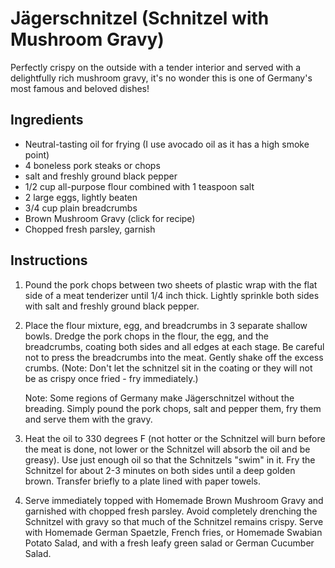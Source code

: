# Jägerschnitzel (Schnitzel with Mushroom Gravy)

Perfectly crispy on the outside with a tender interior and served with a delightfully rich mushroom gravy, it's no wonder this is one of Germany's most famous and beloved dishes!

## Ingredients

- Neutral-tasting oil for frying (I use avocado oil as it has a high smoke point)
- 4 boneless pork steaks or chops
- salt and freshly ground black pepper
- 1/2 cup all-purpose flour combined with 1 teaspoon salt
- 2 large eggs, lightly beaten
- 3/4 cup plain breadcrumbs
- Brown Mushroom Gravy (click for recipe)
- Chopped fresh parsley, garnish

## Instructions

1. Pound the pork chops between two sheets of plastic wrap with the flat side of a meat tenderizer until 1/4 inch thick. Lightly sprinkle both sides with salt and freshly ground black pepper.
2. Place the flour mixture, egg, and breadcrumbs in 3 separate shallow bowls. Dredge the pork chops in the flour, the egg, and the breadcrumbs, coating both sides and all edges at each stage. Be careful not to press the breadcrumbs into the meat. Gently shake off the excess crumbs.  (Note: Don't let the schnitzel sit in the coating or they will not be as crispy once fried - fry immediately.)  

    Note:  Some regions of Germany make Jägerschnitzel without the breading.  Simply pound the pork chops, salt and pepper them, fry them and serve them with the gravy.

3. Heat the oil to 330 degrees F (not hotter or the Schnitzel will burn before the meat is done, not lower or the Schnitzel will absorb the oil and be greasy).  Use just enough oil so that the Schnitzels "swim" in it.  Fry the Schnitzel for about 2-3 minutes on both sides until a deep golden brown. Transfer briefly to a plate lined with paper towels.

4. Serve immediately topped with Homemade Brown Mushroom Gravy and garnished with chopped fresh parsley. Avoid completely drenching the Schnitzel with gravy so that much of the Schnitzel remains crispy. Serve with Homemade German Spaetzle, French fries, or Homemade Swabian Potato Salad, and with a fresh leafy green salad or German Cucumber Salad.
